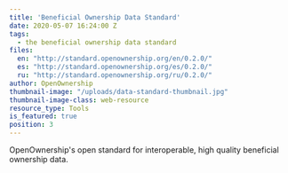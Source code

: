 ```yaml
---
title: 'Beneficial Ownership Data Standard'
date: 2020-05-07 16:24:00 Z
tags:
  - the beneficial ownership data standard
files:
  en: "http://standard.openownership.org/en/0.2.0/"
  es: "http://standard.openownership.org/es/0.2.0/"
  ru: "http://standard.openownership.org/ru/0.2.0/"
author: OpenOwnership
thumbnail-image: "/uploads/data-standard-thumbnail.jpg"
thumbnail-image-class: web-resource
resource_type: Tools
is_featured: true
position: 3
---
```


OpenOwnership's open standard for interoperable, high quality beneficial ownership data.
